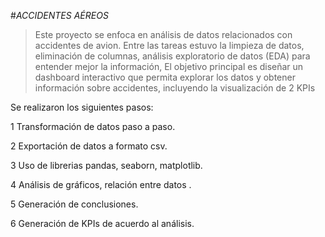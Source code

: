 
#_ACCIDENTES AÉREOS_

>Este proyecto se enfoca en análisis de datos relacionados con accidentes de avion.
Entre las tareas estuvo la limpieza de datos, eliminación de columnas, análisis exploratorio de datos (EDA) para entender mejor la información, El objetivo principal es diseñar un dashboard interactivo que permita explorar los datos y obtener información sobre accidentes, incluyendo la visualización de 2 KPIs
>

Se realizaron los siguientes pasos:

1 Transformación de datos paso a paso.

2 Exportación de datos a formato csv.

3 Uso de librerias pandas, seaborn, matplotlib.

4 Análisis de gráficos, relación entre datos .

5 Generación de conclusiones.

6 Generación de KPIs de acuerdo al análisis.
